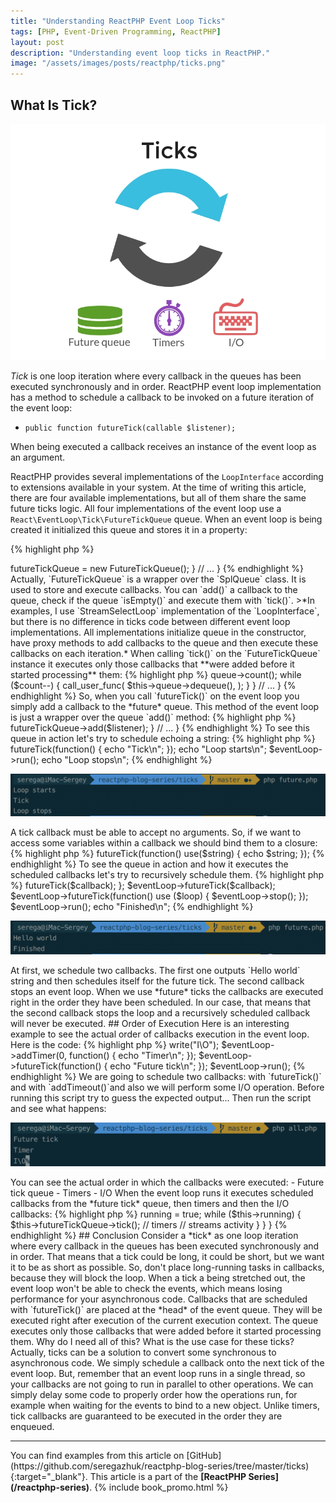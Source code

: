 ```yaml
---
title: "Understanding ReactPHP Event Loop Ticks"
tags: [PHP, Event-Driven Programming, ReactPHP]
layout: post
description: "Understanding event loop ticks in ReactPHP."
image: "/assets/images/posts/reactphp/ticks.png"
---
```


## What Is Tick?

<p class="text-center image">
    <img src="/assets/images/posts/reactphp/ticks.png" alt="ticks" class="">
</p>

*Tick* is one loop iteration where every callback in the queues has been executed synchronously and in order. ReactPHP event loop implementation has a method to schedule a callback to be invoked on a future iteration of the event loop:

- `public function futureTick(callable $listener);`

When being executed a callback receives an instance of the event loop as an argument. 

ReactPHP provides several implementations of the `LoopInterface` according to extensions available in your system. At the time of writing this article, there are four available implementations, but all of them share the same future ticks logic. All four implementations of the event loop use a `React\EventLoop\Tick\FutureTickQueue` queue. When an event loop is being created it initialized this queue and stores it in a property:

{% highlight php %}
<?php

namespace React\EventLoop;

/**
 * A stream_select() based event-loop.
 */
class StreamSelectLoop implements LoopInterface
{

    private $futureTickQueue;

    // ...

    public function __construct()
    {
        $this->futureTickQueue = new FutureTickQueue();
    }

    // ...
}
{% endhighlight %}

Actually, `FutureTickQueue` is a wrapper over the `SplQueue` class. It is used to store and execute callbacks. You can `add()` a callback to the queue, check if the queue `isEmpty()` and execute them with `tick()`. 

>*In examples, I use `StreamSelectLoop` implementation of the `LoopInterface`, but there is no difference in ticks code between different event loop implementations. All implementations initialize queue in the constructor, have proxy methods to add callbacks to the queue and then execute these callbacks on each iteration.*

When calling `tick()` on the `FutureTickQueue` instance it executes only those callbacks that **were added before it started processing** them:

{% highlight php %}
<?php

namespace React\EventLoop\Tick;

class FutureTickQueue
{
    private $queue;

    // ...

    /**
     * Flush the callback queue.
     */
    public function tick()
    {
        // Only invoke as many callbacks as were on the queue when tick() was called.
        $count = $this->queue->count();

        while ($count--) {
            call_user_func(
                $this->queue->dequeue(),
            );
        }
    }

    // ...
}
{% endhighlight %}

So, when you call `futureTick()` on the event loop you simply add a callback to the *future* queue. This method of the event loop is just a wrapper over the queue `add()` method:

{% highlight php %}
<?php

namespace React\EventLoop;

/**
 * A stream_select() based event-loop.
 */
class StreamSelectLoop implements LoopInterface
{
    // ...


    public function futureTick(callable $listener)
    {
        $this->futureTickQueue->add($listener);
    }

    // ...  
}
{% endhighlight %}

To see this queue in action let's try to schedule echoing a string:

{% highlight php %}
<?php

$eventLoop = \React\EventLoop\Factory::create();

$eventLoop->futureTick(function() {
    echo "Tick\n";
});

echo "Loop starts\n";

$eventLoop->run();

echo "Loop stops\n";
{% endhighlight %}

<div class="row">
    <p class="col-sm-9 pull-left">
        <img src="/assets/images/posts/reactphp/ticks-future-simple.png" alt="ticks-future" class="">
    </p>
</div>

A tick callback must be able to accept no arguments. So, if we want to access some variables within a callback we should bind them to a closure:

{% highlight php %}
<?php

$string = "Tick!\n";

$eventLoop->futureTick(function() use($string) {
    echo $string;
});
{% endhighlight %}

To see the queue in action and how it executes the scheduled callbacks let's try to recursively schedule them.

{% highlight php %}
<?php

use React\EventLoop\LoopInterface;

$eventLoop = \React\EventLoop\Factory::create();

$callback = function () use ($loop, &$callback) {
    echo "Hello world\n";
    $eventLoop->futureTick($callback);
};

$eventLoop->futureTick($callback);

$eventLoop->futureTick(function() use ($loop) {
    $eventLoop->stop();
});

$eventLoop->run();

echo "Finished\n";
{% endhighlight %}

<div class="row">
    <p class="col-sm-9 pull-left">
        <img src="/assets/images/posts/reactphp/ticks-future.png" alt="ticks-future" class="">
    </p>
</div>

At first, we schedule two callbacks. The first one outputs `Hello world` string and then schedules itself for the future tick. The second callback stops an event loop. When we use *future* ticks the callbacks are executed right in the order they have been scheduled. In our case, that means that the second callback stops the loop and a recursively scheduled callback will never be executed.

## Order of Execution

Here is an interesting example to see the actual order of callbacks execution in the event loop. Here is the code: 

{% highlight php %}
<?php 

$eventLoop = \React\EventLoop\Factory::create();

$writable = new \React\Stream\WritableResourceStream(fopen('php://stdout', 'w'), $eventLoop);
$writable->write("I\O");

$eventLoop->addTimer(0, function() {
    echo "Timer\n";
});

$eventLoop->futureTick(function() {
    echo "Future tick\n";
});

$eventLoop->run();
{% endhighlight %}


We are going to schedule two callbacks: with `futureTick()` and with `addTimeout()`and also we will perform some I/O operation. Before running this script try to guess the expected output...


Then run the script and see what happens:

<div class="row">
    <p class="col-sm-9 pull-left">
        <img src="/assets/images/posts/reactphp/event-loop-order.png" alt="event-loop-order" class="">
    </p>
</div>

You can see the actual order in which the callbacks were executed:

- Future tick queue
- Timers
- I/O

When the event loop runs it executes scheduled callbacks from the *future tick* queue, then timers and then the I/O callbacks:

{% highlight php %}
<?php

namespace React\EventLoop;

/**
 * A stream_select() based event-loop.
 */
class StreamSelectLoop implements LoopInterface
{
    // ...
    public function run()
    {
        $this->running = true;

        while ($this->running) {
            $this->futureTickQueue->tick();

            // timers 

            // streams activity
        }
    }
}
{% endhighlight %}

## Conclusion

Consider a *tick* as one loop iteration where every callback in the queues has been executed synchronously and in order. That means that a tick could be long, it could be short, but we want it to be as short as possible. So, don't place long-running tasks in callbacks, because they will block the loop. When a tick a being stretched out, the event loop won't be able to check the events, which means losing performance for your asynchronous code.

Callbacks that are scheduled with `futureTick()` are placed at the *head* of the event queue. They will be executed right after execution of the current execution context. The queue executes only those callbacks that were added before it started processing them.

Why do I need all of this? What is the use case for these ticks? Actually, ticks can be a solution to convert some synchronous to asynchronous code. We simply schedule a callback onto the next tick of the event loop. But, remember that an event loop runs in a single thread, so your callbacks are not going to run in parallel to other operations. We can simply delay some code to properly order how the operations run, for example when waiting for the events to bind to a new object. Unlike timers, tick callbacks are guaranteed to be executed in the order they are enqueued.

<hr>

You can find examples from this article on [GitHub](https://github.com/seregazhuk/reactphp-blog-series/tree/master/ticks){:target="_blank"}.

This article is a part of the <strong>[ReactPHP Series](/reactphp-series)</strong>.

{% include book_promo.html %}
